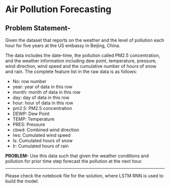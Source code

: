 # Air Pollution Forecasting
## Problem Statement-
Given the dataset that reports on the weather and the level of pollution each hour for five years at the US embassy in Beijing, China.

The data includes the date-time, the pollution called PM2.5 concentration, and the weather information including dew point, temperature, pressure, wind direction, wind speed and the cumulative number of hours of snow and rain. The complete feature list in the raw data is as follows:
<ul>
    <li>No: row number</li>
    <li>year: year of data in this row</li>
    <li>month: month of data in this row </li>
    <li>day: day of data in this row</li>
    <li>hour: hour of data in this row </li>
    <li>pm2.5: PM2.5 concentration </li>
    <li>DEWP: Dew Point</li>
    <li>TEMP: Temperature</li>
    <li>PRES: Pressure</li>
    <li>cbwd: Combined wind direction</li>
    <li>Iws: Cumulated wind speed</li>
    <li>Is: Cumulated hours of snow</li>
    <li>Ir: Cumulated hours of rain</li>
</ul>
<b>PROBLEM-</b> Use this data such that given the weather conditions and pollution for prior time step forecast the pollution at the next hour.

<hr>
Please check the notebook file for the solution, where LSTM RNN is used to build the model.

